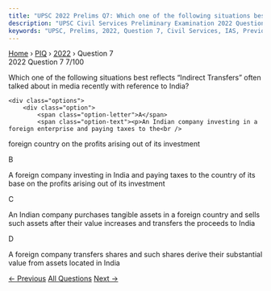 ```yaml
---
title: "UPSC 2022 Prelims Q7: Which one of the following situations best reflects “Indirec..."
description: "UPSC Civil Services Preliminary Examination 2022 Question 7 with options and answer"
keywords: "UPSC, Prelims, 2022, Question 7, Civil Services, IAS, Previous Year Questions"
---
```


<nav class="breadcrumb">
    <a href="../../">Home</a>
    <span>›</span>
    <a href="../">PIQ</a>
    <span>›</span>
    <a href="./">2022</a>
    <span>›</span>
    <span>Question 7</span>
</nav>

<div class="question-header">
    <div class="question-meta">
        <span class="year-badge">2022</span>
        <span class="question-number">Question 7</span>
        <span class="progress">7/100</span>
    </div>
    <div class="progress-bar">
        <div class="progress-fill" style="width: 7.0%"></div>
    </div>
</div>

<div class="question-content">
    <div class="question-text">
        <p>Which one of the following situations best reflects “Indirect Transfers” often<br />
talked about in media recently with reference to India?</p>
    </div>
    
    <div class="options">
        <div class="option">
            <span class="option-letter">A</span>
            <span class="option-text"><p>An Indian company investing in a foreign enterprise and paying taxes to the<br />
foreign country on the profits arising out of its investment</p></span>
        </div>
        <div class="option">
            <span class="option-letter">B</span>
            <span class="option-text"><p>A foreign company investing in India and paying taxes to the country of its<br />
base on the profits arising out of its investment</p></span>
        </div>
        <div class="option">
            <span class="option-letter">C</span>
            <span class="option-text"><p>An Indian company purchases tangible assets in a foreign country and sells<br />
such assets after their value increases and transfers the proceeds to India</p></span>
        </div>
        <div class="option">
            <span class="option-letter">D</span>
            <span class="option-text"><p>A foreign company transfers shares and such shares derive their substantial<br />
value from assets located in India</p></span>
        </div>
    </div>
</div>

<div class="question-nav">
    <a href="../q006-which-of-the-following-activities-constitute-real/" class="nav-btn prev">← Previous</a>
    <a href="../" class="nav-btn center">All Questions</a>
    <a href="../q008-with-reference-to-the-expenditure-made-by-an-organ/" class="nav-btn next">Next →</a>
</div>
